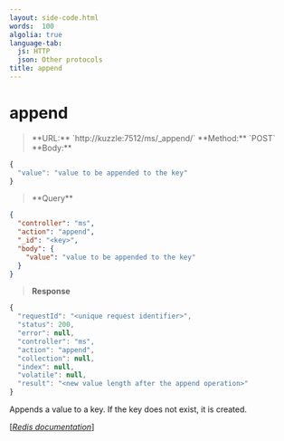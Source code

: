 ```yaml
---
layout: side-code.html
words:  100
algolia: true
language-tab:
  js: HTTP
  json: Other protocols
title: append
---
```


# append

<blockquote class="js">
<p>
**URL:** `http://kuzzle:7512/ms/_append/<key>`  
**Method:** `POST`  
**Body:**
</p>
</blockquote>


```js
{
  "value": "value to be appended to the key"
}
```



<blockquote class="json">
<p>
**Query**
</p>
</blockquote>


```json
{
  "controller": "ms",
  "action": "append",
  "_id": "<key>",
  "body": {
    "value": "value to be appended to the key"
  }
}
```

>**Response**

```javascript
{
  "requestId": "<unique request identifier>",
  "status": 200,
  "error": null,
  "controller": "ms",
  "action": "append",
  "collection": null,
  "index": null,
  "volatile": null,
  "result": "<new value length after the append operation>"
}
```

Appends a value to a key. If the key does not exist, it is created.

[[_Redis documentation_]](https://redis.io/commands/append)
